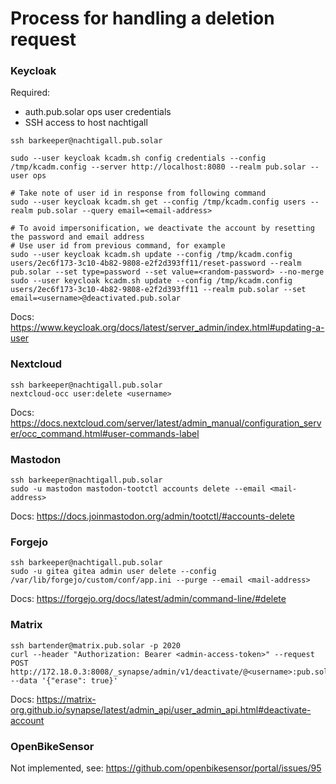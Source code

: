 # Process for handling a deletion request

### Keycloak
Required:
- auth.pub.solar ops user credentials
- SSH access to host nachtigall
```
ssh barkeeper@nachtigall.pub.solar

sudo --user keycloak kcadm.sh config credentials --config /tmp/kcadm.config --server http://localhost:8080 --realm pub.solar --user ops

# Take note of user id in response from following command
sudo --user keycloak kcadm.sh get --config /tmp/kcadm.config users --realm pub.solar --query email=<email-address>

# To avoid impersonification, we deactivate the account by resetting the password and email address
# Use user id from previous command, for example
sudo --user keycloak kcadm.sh update --config /tmp/kcadm.config users/2ec6f173-3c10-4b82-9808-e2f2d393ff11/reset-password --realm pub.solar --set type=password --set value=<random-password> --no-merge
sudo --user keycloak kcadm.sh update --config /tmp/kcadm.config users/2ec6f173-3c10-4b82-9808-e2f2d393ff11 --realm pub.solar --set email=<username>@deactivated.pub.solar
```

Docs: https://www.keycloak.org/docs/latest/server_admin/index.html#updating-a-user


### Nextcloud
```
ssh barkeeper@nachtigall.pub.solar
nextcloud-occ user:delete <username>
```

Docs: https://docs.nextcloud.com/server/latest/admin_manual/configuration_server/occ_command.html#user-commands-label


### Mastodon
```
ssh barkeeper@nachtigall.pub.solar
sudo -u mastodon mastodon-tootctl accounts delete --email <mail-address>
```

Docs: https://docs.joinmastodon.org/admin/tootctl/#accounts-delete


### Forgejo
```
ssh barkeeper@nachtigall.pub.solar
sudo -u gitea gitea admin user delete --config /var/lib/forgejo/custom/conf/app.ini --purge --email <mail-address>
```

Docs: https://forgejo.org/docs/latest/admin/command-line/#delete


### Matrix
```
ssh bartender@matrix.pub.solar -p 2020
curl --header "Authorization: Bearer <admin-access-token>" --request POST http://172.18.0.3:8008/_synapse/admin/v1/deactivate/@<username>:pub.solar --data '{"erase": true}'
```

Docs: https://matrix-org.github.io/synapse/latest/admin_api/user_admin_api.html#deactivate-account


### OpenBikeSensor
Not implemented, see: https://github.com/openbikesensor/portal/issues/95
